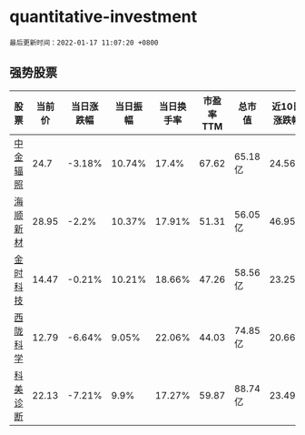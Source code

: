 # quantitative-investment

`最后更新时间：2022-01-17 11:07:20 +0800`

## 强势股票

|股票|当前价|当日涨跌幅|当日振幅|当日换手率|市盈率TTM|总市值|近10日涨跌幅|
|----|----|----|----|----|----|----|----|
|[中金辐照](https://xueqiu.com/S/SZ300962)|24.7|-3.18%|10.74%|17.4%|67.62|65.18亿|24.56%|
|[海顺新材](https://xueqiu.com/S/SZ300501)|28.95|-2.2%|10.37%|17.91%|51.31|56.05亿|46.95%|
|[金时科技](https://xueqiu.com/S/SZ002951)|14.47|-0.21%|10.21%|18.66%|47.26|58.56亿|23.25%|
|[西陇科学](https://xueqiu.com/S/SZ002584)|12.79|-6.64%|9.05%|22.06%|44.03|74.85亿|20.66%|
|[科美诊断](https://xueqiu.com/S/SH688468)|22.13|-7.21%|9.9%|17.27%|59.87|88.74亿|23.49%|
